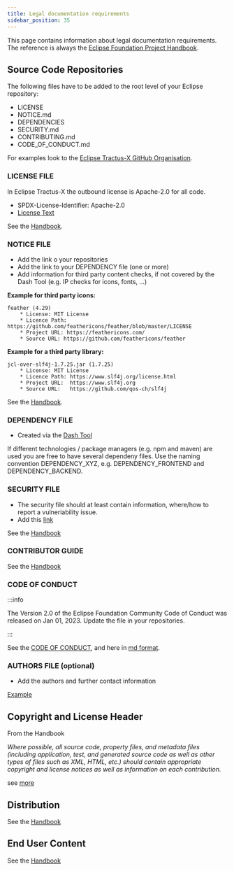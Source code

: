 ```yaml
---
title: Legal documentation requirements
sidebar_position: 35
---
```


This page contains information about legal documentation requirements. The reference is always the [Eclipse Foundation Project Handbook](https://www.eclipse.org/projects/handbook/#legaldoc).

## Source Code Repositories

The following files have to be added to the root level of your Eclipse repository:

- LICENSE
- NOTICE.md
- DEPENDENCIES
- SECURITY.md
- CONTRIBUTING.md
- CODE_OF_CONDUCT.md

For examples look to the [Eclipse Tractus-X GitHub Organisation](https://github.com/eclipse-tractusx).

### LICENSE FILE

In Eclipse Tractus-X the outbound license is Apache-2.0 for all code.

- SPDX-License-Identifier: Apache-2.0
- [License Text](https://www.apache.org/licenses/LICENSE-2.0.txt)

See the [Handbook](https://www.eclipse.org/projects/handbook/#legaldoc-license).

### NOTICE FILE

- Add the link o your repositories
- Add the link to your DEPENDENCY file (one or more)
- Add information for third party content checks, if not covered by the Dash Tool (e.g. IP checks for icons, fonts, ...)

**Example for third party icons:**

```shell
feather (4.29)
    * License: MIT License
    * Licence Path: https://github.com/feathericons/feather/blob/master/LICENSE
    * Project URL: https://feathericons.com/
    * Source URL: https://github.com/feathericons/feather
```

**Example for a third party library:**

```shell
jcl-over-slf4j-1.7.25.jar (1.7.25)
    * License: MIT License
    * Licence Path: https://www.slf4j.org/license.html
    * Project URL:  https://www.slf4j.org
    * Source URL:   https://github.com/qos-ch/slf4j
```

See the [Handbook](https://www.eclipse.org/projects/handbook/#legaldoc-notice).

### DEPENDENCY FILE

- Created via the [Dash Tool](https://www.eclipse.org/projects/handbook/#ip-license-tool)

If different technologies / package managers (e.g. npm and maven) are used you are free to have several dependeny files. Use the naming convention DEPENDENCY_XYZ, e.g. DEPENDENCY_FRONTEND and DEPENDENCY_BACKEND.

### SECURITY FILE

- The security file should at least contain information, where/how to report a vulneriability issue.
- Add this [link](https://www.eclipse.org/security/)

See the [Handbook](https://www.eclipse.org/projects/handbook/#vulnerability)

### CONTRIBUTOR GUIDE

See the [Handbook](https://www.eclipse.org/projects/handbook/#legaldoc-contributor)

### CODE OF CONDUCT

:::info

The Version 2.0  of the Eclipse Foundation Community Code of Conduct was released on Jan 01, 2023.
Update the file in your repositories.

:::

See the [CODE OF CONDUCT](https://www.eclipse.org/org/documents/Community_Code_of_Conduct.php),
and here in [md format](https://raw.githubusercontent.com/eclipse/.github/master/CODE_OF_CONDUCT.md).

### AUTHORS FILE (optional)

- Add the authors and further contact information

[Example](https://github.com/eclipse-tractusx/sldt-digital-twin-registry/blob/main/AUTHORS.md)

## Copyright and License Header

From the Handbook

*Where possible, all source code, property files, and metadata files (including application, test, and generated source code as well as other types of files such as XML, HTML, etc.) should contain appropriate copyright and license notices as well as information on each contribution.*

see [more](https://www.eclipse.org/projects/handbook/#ip-copyright-headers)

## Distribution

See the [Handbook](https://www.eclipse.org/projects/handbook/#legaldoc-contributor)

## End User Content

See the [Handbook](https://www.eclipse.org/projects/handbook/#legaldoc-end-user)

